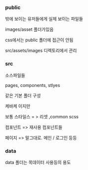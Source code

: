 ### public

밖에 보이는 유저들에게 실제 보이는 파일들

images/asset 폴더가있음

css에서는 public 폴더에 접근이 안됨

src/assets/images 디렉토리에서 관리

### src

소스파일들

pages, components, stlyes

같은 기본 폴더 구성

케바케 이지만

보통 스타일스 = > 리셋 ,common scss

컴포넌트 => 재사용 컴포넌트들

페이지 => 말그대로. 메인 / 로그인 등등

### data

data 폴더는 목데이터 사용등의 용도
